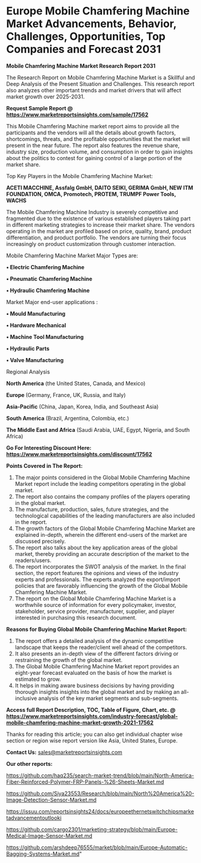 # Europe Mobile Chamfering Machine Market Advancements, Behavior, Challenges, Opportunities, Top Companies and Forecast 2031

<strong>Mobile Chamfering Machine Market Research Report 2031</strong>

The Research Report on Mobile Chamfering Machine Market is a Skillful and Deep Analysis of the Present Situation and Challenges. This research report also analyzes other important trends and market drivers that will affect market growth over 2025-2031.

<strong>Request Sample Report @ <a href=https://www.marketreportsinsights.com/sample/17562>https://www.marketreportsinsights.com/sample/17562</a></strong>

This Mobile Chamfering Machine market report aims to provide all the participants and the vendors will all the details about growth factors, shortcomings, threats, and the profitable opportunities that the market will present in the near future. The report also features the revenue share, industry size, production volume, and consumption in order to gain insights about the politics to contest for gaining control of a large portion of the market share.

Top Key Players in the Mobile Chamfering Machine Market:

<strong>ACETI MACCHINE, Assfalg GmbH, DAITO SEIKI, GERIMA GmbH, NEW ITM FOUNDATION, OMCA, Promotech, PROTEM, TRUMPF Power Tools, WACHS</strong>

The Mobile Chamfering Machine Industry is severely competitive and fragmented due to the existence of various established players taking part in different marketing strategies to increase their market share. The vendors operating in the market are profiled based on price, quality, brand, product differentiation, and product portfolio. The vendors are turning their focus increasingly on product customization through customer interaction.

Mobile Chamfering Machine Market Major Types are:

<strong>• Electric Chamfering Machine

• Pneumatic Chamfering Machine

• Hydraulic Chamfering Machine</strong>

Market Major end-user applications :

<strong>• Mould Manufacturing

• Hardware Mechanical

• Machine Tool Manufacturing

• Hydraulic Parts

• Valve Manufacturing</strong>

Regional Analysis

</u><strong><b>North America</b></strong> (the United States, Canada, and Mexico)

<strong><b>Europe </b></strong>(Germany, France, UK, Russia, and Italy)

<strong><b>Asia-Pacific</b></strong> (China, Japan, Korea, India, and Southeast Asia)

<strong><b>South America</b></strong> (Brazil, Argentina, Colombia, etc.)

<strong><b>The Middle East and Africa</b></strong> (Saudi Arabia, UAE, Egypt, Nigeria, and South Africa)

<strong>Go For Interesting Discount Here: <a href=https://www.marketreportsinsights.com/discount/17562>https://www.marketreportsinsights.com/discount/17562</a></strong>

<strong>Points Covered in The Report:</strong>
<ol>
  <li>The major points considered in the Global Mobile Chamfering Machine Market report include the leading competitors operating in the global market.</li>
  <li>The report also contains the company profiles of the players operating in the global market.</li>
  <li>The manufacture, production, sales, future strategies, and the technological capabilities of the leading manufacturers are also included in the report.</li>
  <li>The growth factors of the Global Mobile Chamfering Machine Market are explained in-depth, wherein the different end-users of the market are discussed precisely.</li>
  <li>The report also talks about the key application areas of the global market, thereby providing an accurate description of the market to the readers/users.</li>
  <li>The report incorporates the SWOT analysis of the market. In the final section, the report features the opinions and views of the industry experts and professionals. The experts analyzed the export/import policies that are favorably influencing the growth of the Global Mobile Chamfering Machine Market.</li>
  <li>The report on the Global Mobile Chamfering Machine Market is a worthwhile source of information for every policymaker, investor, stakeholder, service provider, manufacturer, supplier, and player interested in purchasing this research document.</li>
</ol>
<strong>Reasons for Buying Global Mobile Chamfering Machine Market Report:</strong>

<ol>
  <li>The report offers a detailed analysis of the dynamic competitive landscape that keeps the reader/client well ahead of the competitors.</li>
  <li>It also presents an in-depth view of the different factors driving or restraining the growth of the global market.</li>
  <li>The Global Mobile Chamfering Machine Market report provides an eight-year forecast evaluated on the basis of how the market is estimated to grow.</li>
  <li>It helps in making aware business decisions by having providing thorough insights insights into the global market and by making an all-inclusive analysis of the key market segments and sub-segments.</li>
</ol>
<strong>Access full Report Description, TOC, Table of Figure, Chart, etc. @ <a href=https://www.marketreportsinsights.com/industry-forecast/global-mobile-chamfering-machine-market-growth-2021-17562>https://www.marketreportsinsights.com/industry-forecast/global-mobile-chamfering-machine-market-growth-2021-17562</a></strong>


Thanks for reading this article; you can also get individual chapter wise section or region wise report version like Asia, United States, Europe.

<strong>Contact Us:</strong>
sales@marketreportsinsights.com

<strong>Our other reports:</strong>

<a href=https://github.com/haq235/search-market-trend/blob/main/North-America-Fiber-Reinforced-Polymer-FRP-Panels-%26-Sheets-Market.md>https://github.com/haq235/search-market-trend/blob/main/North-America-Fiber-Reinforced-Polymer-FRP-Panels-%26-Sheets-Market.md</a>

<a href=https://github.com/Siya23553/Research/blob/main/North%20America%20-Image-Detection-Sensor-Market.md>https://github.com/Siya23553/Research/blob/main/North%20America%20-Image-Detection-Sensor-Market.md</a>

<a href=https://issuu.com/reportsinsights24/docs/europeethernetswitchchipsmarketadvancementoutlooki>https://issuu.com/reportsinsights24/docs/europeethernetswitchchipsmarketadvancementoutlooki</a>

<a href=https://github.com/cargo2301/marketing-strategy/blob/main/Europe-Medical-Image-Sensor-Market.md>https://github.com/cargo2301/marketing-strategy/blob/main/Europe-Medical-Image-Sensor-Market.md</a>

<a href=https://github.com/arshdeep76555/market/blob/main/Europe-Automatic-Bagging-Systems-Market.md>https://github.com/arshdeep76555/market/blob/main/Europe-Automatic-Bagging-Systems-Market.md</a>"
